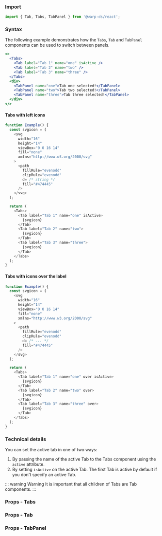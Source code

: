 ### Import

```js
import { Tab, Tabs, TabPanel } from '@warp-ds/react';
```

### Syntax
The following example demonstrates how the `Tabs`, `Tab` and `TabPanel` components can be used to switch between panels.

```jsx
<>
  <Tabs>
    <Tab label="Tab 1" name="one" isActive />
    <Tab label="Tab 2" name="two" />
    <Tab label="Tab 3" name="three" />
  </Tabs>
  <div>
    <TabPanel name="one">Tab one selected!</TabPanel>
    <TabPanel name="two">Tab two selected!</TabPanel>
    <TabPanel name="three">Tab three selected!</TabPanel>
  </div>
</>
```

#### Tabs with left icons

```js
function Example() {
  const svgicon = (
    <svg
      width="16"
      height="14"
      viewBox="0 0 16 14"
      fill="none"
      xmlns="http://www.w3.org/2000/svg"
    >
      <path
        fillRule="evenodd"
        clipRule="evenodd"
        d= /* string */
        fill="#474445"
      />
    </svg>
  );

  return (
    <Tabs>
      <Tab label="Tab 1" name="one" isActive>
        {svgicon}
      </Tab>
      <Tab label="Tab 2" name="two">
        {svgicon}
      </Tab>
      <Tab label="Tab 3" name="three">
        {svgicon}
      </Tab>
    </Tabs>
  );
}
```
#### Tabs with icons over the label

```js
function Example() {
  const svgicon = (
    <svg
      width="16"
      height="14"
      viewBox="0 0 16 14"
      fill="none"
      xmlns="http://www.w3.org/2000/svg"
    >
      <path
        fillRule="evenodd"
        clipRule="evenodd"
        d= /* ... */
        fill="#474445"
      />
    </svg>
  );

  return (
    <Tabs>
      <Tab label="Tab 1" name="one" over isActive>
        {svgicon}
      </Tab>
      <Tab label="Tab 2" name="two" over>
        {svgicon}
      </Tab>
      <Tab label="Tab 3" name="three" over>
        {svgicon}
      </Tab>
    </Tabs>
  );
}
```

### Technical details
You can set the active tab in one of two ways:
1. By passing the name of the active Tab to the Tabs component using the `active` attribute.
2. By setting `isActive` on the active Tab. The first Tab is active by default if you don't specify an active Tab.

::: warning Warning
It is important that all children of Tabs are Tab components.
:::

### Props - Tabs
<api-table type="react" component="Tabs" />

### Props - Tab
<api-table type="react" component="Tab" />

### Props - TabPanel
<api-table type="react" component="TabPanel" />
